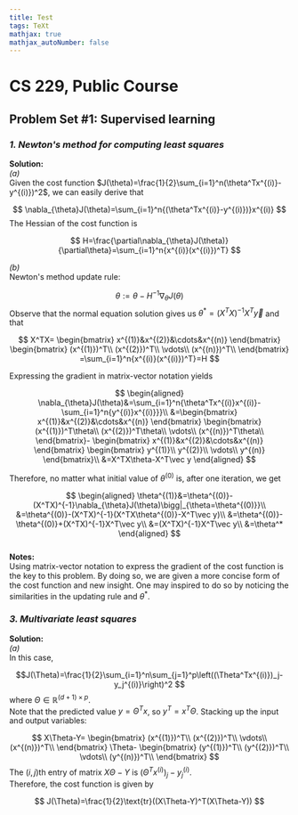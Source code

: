 ```yaml
---
title: Test
tags: TeXt
mathjax: true
mathjax_autoNumber: false
---
```



# CS 229, Public Course

## Problem Set #1: Supervised learning

### ***1. Newton's method for computing least squares***  

**Solution:**  
*(a)*  
Given the cost function $J(\theta)=\frac{1}{2}\sum_{i=1}^n(\theta^Tx^{(i)}-y^{(i)})^2$, we can easily derive that

$$
\nabla_{\theta}J(\theta)=\sum_{i=1}^n{(\theta^Tx^{(i)}-y^{(i)})}x^{(i)}
$$
The Hessian of the cost function is

$$
H=\frac{\partial\nabla_{\theta}J(\theta)}{\partial\theta}=\sum_{i=1}^n{x^{(i)}(x^{(i)})^T}
$$

*(b)*  
Newton's method update rule:

$$
\theta:=\theta-H^{-1}\nabla_{\theta}J(\theta)
$$
Observe that the normal equation solution gives us $\theta^*=(X^TX)^{-1}X^T\vec y$ and that

$$
X^TX=
\begin{bmatrix}
x^{(1)}&x^{(2)}&\cdots&x^{(n)}
\end{bmatrix}
\begin{bmatrix}
(x^{(1)})^T\\
(x^{(2)})^T\\
\vdots\\
(x^{(n)})^T\\
\end{bmatrix}
=\sum_{i=1}^n{x^{(i)}(x^{(i)})^T}=H
$$

Expressing the gradient in matrix-vector notation yields  

$$
\begin{aligned}
\nabla_{\theta}J(\theta)&=\sum_{i=1}^n{\theta^Tx^{(i)}x^{(i)}-\sum_{i=1}^n{y^{(i)}x^{(i)}}}\\
&=\begin{bmatrix}
x^{(1)}&x^{(2)}&\cdots&x^{(n)}
\end{bmatrix}
\begin{bmatrix}
(x^{(1)})^T\theta\\
(x^{(2)})^T\theta\\
\vdots\\
(x^{(n)})^T\theta\\
\end{bmatrix}-
\begin{bmatrix}
x^{(1)}&x^{(2)}&\cdots&x^{(n)}
\end{bmatrix}
\begin{bmatrix}
y^{(1)}\\
y^{(2)}\\
\vdots\\
y^{(n)}
\end{bmatrix}\\
&=X^TX\theta-X^T\vec y
\end{aligned}
$$

Therefore, no matter what initial value of $\theta^{(0)}$ is, after one iteration, we get

$$
\begin{aligned}
\theta^{(1)}&=\theta^{(0)}-(X^TX)^{-1}\nabla_{\theta}J(\theta)\bigg|_{\theta=\theta^{(0)}}\\
&=\theta^{(0)}-(X^TX)^{-1}(X^TX\theta^{(0)}-X^T\vec y)\\
&=\theta^{(0)}-\theta^{(0)}+(X^TX)^{-1}X^T\vec y\\
&=(X^TX)^{-1}X^T\vec y\\
&=\theta^*
\end{aligned}
$$
<br>
**Notes:**  
Using matrix-vector notation to express the gradient of the cost function is the key to this problem. By doing so, we are given a more concise form of the cost function and new insight. One may inspired to do so by noticing the similarities in the updating rule and $\theta^*$.

### ***3. Multivariate least squares***  

**Solution:**  
*(a)*  
In this case,

$$J(\Theta)=\frac{1}{2}\sum_{i=1}^n\sum_{j=1}^p\left((\Theta^Tx^{(i)})_j-y_j^{(i)}\right)^2
$$
where $\Theta\in\mathbb{R}^{(d+1)\times p}$.  
Note that the predicted value $y=\Theta^Tx$, so $y^T=x^T\Theta$. Stacking up the input and output variables:

$$
X\Theta-Y=
\begin{bmatrix}
(x^{(1)})^T\\
(x^{(2)})^T\\
\vdots\\
(x^{(n)})^T\\
\end{bmatrix}
\Theta-
\begin{bmatrix}
(y^{(1)})^T\\
(y^{(2)})^T\\
\vdots\\
(y^{(n)})^T\\
\end{bmatrix}
$$
The $(i, j)$th entry of matrix $X\Theta-Y$ is $(\Theta^Tx^{(i)})_j-y_j^{(i)}$.  
Therefore, the cost function is given by 

$$
J(\Theta)=\frac{1}{2}\text{tr}((X\Theta-Y)^T(X\Theta-Y))
$$
